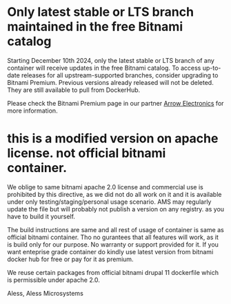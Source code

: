 # Only latest stable or LTS branch maintained in the free Bitnami catalog

Starting December 10th 2024, only the latest stable or LTS branch of any container will receive updates in the free Bitnami catalog. To access up-to-date releases for all upstream-supported branches, consider upgrading to Bitnami Premium. Previous versions already released will not be deleted. They are still available to pull from DockerHub.

Please check the Bitnami Premium page in our partner [Arrow Electronics](https://www.arrow.com/globalecs/na/vendors/bitnami?utm_source=GitHub&utm_medium=containers) for more information.

# this is a modified version on apache license. not official bitnami container.

We oblige to same bitnami apache 2.0 license and commercial use is prohibited by this directive,
as we did not do all work on it and it is available under only testing/staging/personal usage scenario.
AMS may regularly update the file but will probably not publish a version on any registry. as you have
to build it yourself.

 The build instructions are same and all rest of usage of container is same as official bitnami container.
 Tho no gurantees that all features will work, as it is build only for our purpose.
 No warranty or support provided for it. If you want enteprise grade container do kindly use latest version 
 from bitnami docker hub for free or pay for it as premium.
 
 We reuse certain packages from official bitnami drupal 11 dockerfile which is permissible under apache 2.0.
 
 Aless,
 Aless Microsystems
